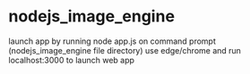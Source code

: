 # nodejs_image_engine

launch app by running node app.js on command prompt (nodejs_image_engine file directory)
use edge/chrome and run localhost:3000 to launch web app 
